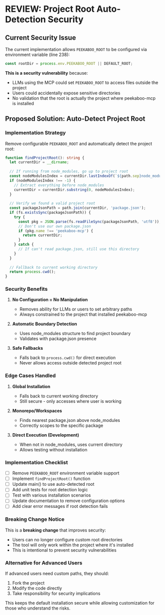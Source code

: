 # REVIEW: Project Root Auto-Detection Security

## Current Security Issue

The current implementation allows `PEEKABOO_ROOT` to be configured via environment variable (line 238):
```typescript
const rootDir = process.env.PEEKABOO_ROOT || DEFAULT_ROOT;
```

**This is a security vulnerability** because:
- LLMs using the MCP could set `PEEKABOO_ROOT` to access files outside the project
- Users could accidentally expose sensitive directories
- No validation that the root is actually the project where peekaboo-mcp is installed

## Proposed Solution: Auto-Detect Project Root

### Implementation Strategy

Remove configurable `PEEKABOO_ROOT` and automatically detect the project root:

```typescript
function findProjectRoot(): string {
  let currentDir = __dirname;
  
  // If running from node_modules, go up to project root
  const nodeModulesIndex = currentDir.lastIndexOf(`${path.sep}node_modules${path.sep}`);
  if (nodeModulesIndex !== -1) {
    // Extract everything before node_modules
    currentDir = currentDir.substring(0, nodeModulesIndex);
  }
  
  // Verify we found a valid project root
  const packageJsonPath = path.join(currentDir, 'package.json');
  if (fs.existsSync(packageJsonPath)) {
    try {
      const pkg = JSON.parse(fs.readFileSync(packageJsonPath, 'utf8'));
      // Don't use our own package.json
      if (pkg.name !== 'peekaboo-mcp') {
        return currentDir;
      }
    } catch {
      // If can't read package.json, still use this directory
    }
  }
  
  // Fallback to current working directory
  return process.cwd();
}
```

### Security Benefits

1. **No Configuration = No Manipulation**
   - Removes ability for LLMs or users to set arbitrary paths
   - Always constrained to the project that installed peekaboo-mcp

2. **Automatic Boundary Detection**
   - Uses node_modules structure to find project boundary
   - Validates with package.json presence

3. **Safe Fallbacks**
   - Falls back to `process.cwd()` for direct execution
   - Never allows access outside detected project root

### Edge Cases Handled

1. **Global Installation**
   - Falls back to current working directory
   - Still secure - only accesses where user is working

2. **Monorepo/Workspaces**
   - Finds nearest package.json above node_modules
   - Correctly scopes to the specific package

3. **Direct Execution (Development)**
   - When not in node_modules, uses current directory
   - Allows testing without installation

### Implementation Checklist

- [ ] Remove `PEEKABOO_ROOT` environment variable support
- [ ] Implement `findProjectRoot()` function
- [ ] Update main() to use auto-detected root
- [ ] Add unit tests for root detection logic
- [ ] Test with various installation scenarios
- [ ] Update documentation to remove configuration options
- [ ] Add clear error messages if root detection fails

### Breaking Change Notice

This is a **breaking change** that improves security:
- Users can no longer configure custom root directories
- The tool will only work within the project where it's installed
- This is intentional to prevent security vulnerabilities

### Alternative for Advanced Users

If advanced users need custom paths, they should:
1. Fork the project
2. Modify the code directly
3. Take responsibility for security implications

This keeps the default installation secure while allowing customization for those who understand the risks.